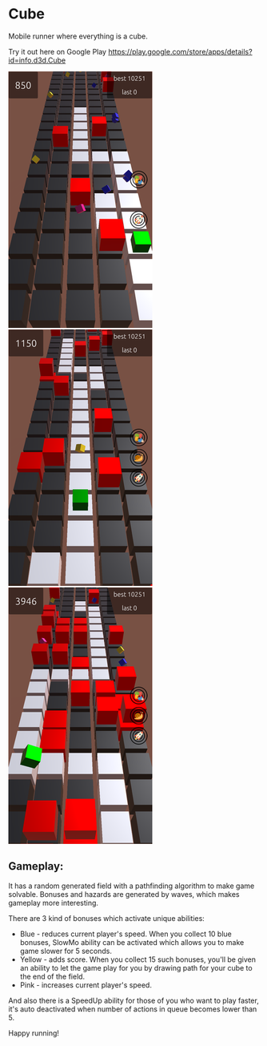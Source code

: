 # Cube

Mobile runner where everything is a cube.

Try it out here on Google Play https://play.google.com/store/apps/details?id=info.d3d.Cube

![screenshot of gameplay](https://raw.githubusercontent.com/DevAlone/Cube/master/screenshots/1.png)
![screenshot of gameplay](https://raw.githubusercontent.com/DevAlone/Cube/master/screenshots/2.png)
![screenshot of gameplay](https://raw.githubusercontent.com/DevAlone/Cube/master/screenshots/3.png)

## Gameplay:

It has a random generated field with a pathfinding algorithm to make game solvable. Bonuses and hazards are generated by waves, which makes gameplay more interesting.

There are 3 kind of bonuses which activate unique abilities:

- Blue - reduces current player's speed. When you collect 10 blue bonuses, SlowMo ability can be activated which allows you to make game slower for 5 seconds.
- Yellow - adds score. When you collect 15 such bonuses, you'll be given an ability to let the game play for you by drawing path for your cube to the end of the field.
- Pink - increases current player's speed.

And also there is a SpeedUp ability for those of you who want to play faster, it's auto deactivated when number of actions in queue becomes lower than 5.

Happy running!
